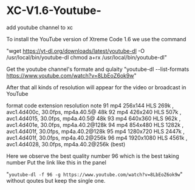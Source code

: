 # XC-V1.6-Youtube-
add youtube channel to xc

To install the YouTube version of Xtreme Code 1.6 we use the command

"wget https://yt-dl.org/downloads/latest/youtube-dl -O /usr/local/bin/youtube-dl
chmod a+rx /usr/local/bin/youtube-dl"

Get the youtube channel's formate and qulaity
"youtube-dl --list-formats https://www.youtube.com/watch?v=8LbEoZ6ok9w"

After that all kinds of resolution will appear for the video or broadcast in YouTube

format code  extension  resolution note
91           mp4        256x144    HLS  269k , avc1.4d400c, 30.0fps, mp4a.40.5@ 48k
92           mp4        426x240    HLS  507k , avc1.4d4015, 30.0fps, mp4a.40.5@ 48k
93           mp4        640x360    HLS  962k , avc1.4d401e, 30.0fps, mp4a.40.2@128k
94           mp4        854x480    HLS 1282k , avc1.4d401f, 30.0fps, mp4a.40.2@128k
95           mp4        1280x720   HLS 2447k , avc1.4d401f, 30.0fps, mp4a.40.2@256k
96           mp4        1920x1080  HLS 4561k , avc1.4d4028, 30.0fps, mp4a.40.2@256k (best)


Here we observe the best quality number 96 which is the best taking number
Put the link like this in the panel

"`youtube-dl -f 96 -g https://www.youtube.com/watch?v=8LbEoZ6ok9w`"
without qoutes but keep the single one.
